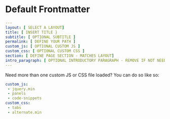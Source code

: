 # Default Frontmatter

```yaml
---
layout: [ SELECT A LAYOUT]
title: [ INSERT TITLE }
subtitle: [ OPTIONAL SUBTITLE ]
permalink: [ DEFINE YOUR PATH ]
custom_js: [ OPTIONAL CUSTOM JS ]
custom_css: [ OPTIONAL CUSTOM CSS ]
section: [ DEFINE PAGE SECTION - MATCHES LAYOUT]
intro_paragraph: [ OPTIONAL INTRODUCTORY PARAGRAPH - REMOVE IF NOT NEEDED ]
---
```

Need more than one custom JS or CSS file loaded? You can do so like so:
```yaml
custom_js:
 - jquery.min
 - panels
 - code-snippets
custom_css:
 - tabs
 - alternate.min
```
